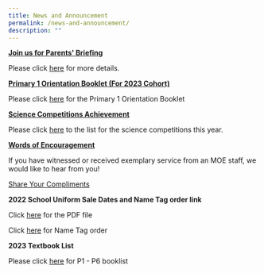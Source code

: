 ```yaml
---
title: News and Announcement
permalink: /news-and-announcement/
description: ""
---
```

[**Join us for Parents' Briefing**](https://eastspringpri.moe.edu.sg/#)

Please click [here](https://eastspringpri-moe-edu-sg-admin.cwp.sg/others/join-us) for more details.

[**Primary 1 Orientation Booklet (For 2023 Cohort)**](https://eastspringpri.moe.edu.sg/#)

Please click [here](https://eastspringpri.moe.edu.sg/qql/slot/u195/2023/P1%20Orietation%20Booklet/2023%20Orientation%20Booklet_Final.pdf) for the Primary 1 Orientation Booklet

[**Science Competitions Achievement**](https://eastspringpri.moe.edu.sg/#)

Please click [here](https://eastspringpri.moe.edu.sg/departments/science-department) to the list for the science competitions this year.

[**Words of Encouragement**](https://eastspringpri.moe.edu.sg/others/words-of-encouragement)

If you have witnessed or received exemplary service from an MOE staff, we would like to hear from you!

[Share Your Compliments](https://eastspringpri.moe.edu.sg/others/words-of-encouragement "Words of Encouragement")

**2022 School Uniform Sale Dates and Name Tag order link**

Click [here](/files/ESPS%20Uniform%20Info%20Sheet%20for%20Acad%20Year%202023%20final.pdf) for the PDF file 

Click [here](https://www.khuniform.com/espsnametag) for Name Tag order

**2023 Textbook List**

Please click [here](https://eastspringpri-moe-edu-sg-admin.cwp.sg/others/booklist-2023) for P1 - P6 booklist

